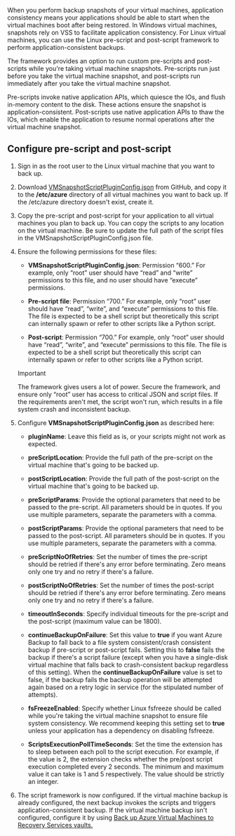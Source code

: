 When you perform backup snapshots of your virtual machines, application consistency means your applications should be able to start when the virtual machines boot after being restored. In Windows virtual machines, snapshots rely on VSS to facilitate application consistency. For Linux virtual machines, you can use the Linux pre-script and post-script framework to perform application-consistent backups.

The framework provides an option to run custom pre-scripts and post-scripts while you're taking virtual machine snapshots. Pre-scripts run just before you take the virtual machine snapshot, and post-scripts run immediately after you take the virtual machine snapshot.

Pre-scripts invoke native application APIs, which quiesce the IOs, and flush in-memory content to the disk. These actions ensure the snapshot is application-consistent. Post-scripts use native application APIs to thaw the IOs, which enable the application to resume normal operations after the virtual machine snapshot.

## Configure pre-script and post-script

1. Sign in as the root user to the Linux virtual machine that you want to back up.
2. Download [VMSnapshotScriptPluginConfig.json](https://github.com/MicrosoftAzureBackup/VMSnapshotPluginConfig) from GitHub, and copy it to the **/etc/azure** directory of all virtual machines you want to back up. If the /etc/azure directory doesn't exist, create it.
3. Copy the pre-script and post-script for your application to all virtual machines you plan to back up. You can copy the scripts to any location on the virtual machine. Be sure to update the full path of the script files in the VMSnapshotScriptPluginConfig.json file.
4. Ensure the following permissions for these files:

   - **VMSnapshotScriptPluginConfig.json**: Permission “600.” For example, only “root” user should have “read” and “write” permissions to this file, and no user should have “execute” permissions.

   - **Pre-script file**: Permission “700.”  For example, only “root” user should have “read”, “write”, and “execute” permissions to this file. The file is expected to be a shell script but theoretically this script can internally spawn or refer to other scripts like a Python script.

   - **Post-script**: Permission “700.” For example, only “root” user should have “read”, “write”, and “execute” permissions to this file. The file is expected to be a shell script but theoretically this script can internally spawn or refer to other scripts like a Python script.

   > [!IMPORTANT]
   > The framework gives users a lot of power. Secure the framework, and ensure only “root” user has access to critical JSON and script files.
   > If the requirements aren't met, the script won't run, which results in a file system crash and inconsistent backup.

5. Configure **VMSnapshotScriptPluginConfig.json** as described here:
    - **pluginName**: Leave this field as is, or your scripts might not work as expected.

    - **preScriptLocation**: Provide the full path of the pre-script on the virtual machine that's going to be backed up.

    - **postScriptLocation**: Provide the full path of the post-script on the virtual machine that's going to be backed up.

    - **preScriptParams**: Provide the optional parameters that need to be passed to the pre-script. All parameters should be in quotes. If you use multiple parameters, separate the parameters with a comma.

    - **postScriptParams**: Provide the optional parameters that need to be passed to the post-script. All parameters should be in quotes. If you use multiple parameters, separate the parameters with a comma.

    - **preScriptNoOfRetries**: Set the number of times the pre-script should be retried if there's any error before terminating. Zero means only one try and no retry if there's a failure.

    - **postScriptNoOfRetries**:  Set the number of times the post-script should be retried if there's any error before terminating. Zero means only one try and no retry if there's a failure.

    - **timeoutInSeconds**: Specify individual timeouts for the pre-script and the post-script (maximum value can be 1800).

    - **continueBackupOnFailure**: Set this value to **true** if you want Azure Backup to fall back to a file system consistent/crash consistent backup if pre-script or post-script fails. Setting this to **false** fails the backup if there's a script failure (except when you have a single-disk virtual machine that falls back to crash-consistent backup regardless of this setting). When the **continueBackupOnFailure** value is set to false, if the backup fails the backup operation will be attempted again based on a retry logic in service (for the stipulated number of attempts).

    - **fsFreezeEnabled**: Specify whether Linux fsfreeze should be called while you're taking the virtual machine snapshot to ensure file system consistency. We recommend keeping this setting set to **true** unless your application has a dependency on disabling fsfreeze.

    - **ScriptsExecutionPollTimeSeconds**: Set the time the extension has to sleep between each poll to the script execution. For example, if the value is 2, the extension checks whether the pre/post script execution completed every 2 seconds. The minimum and maximum value it can take is 1 and 5 respectively. The value should be strictly an integer.

6. The script framework is now configured. If the virtual machine backup is already configured, the next backup invokes the scripts and triggers application-consistent backup. If the virtual machine backup isn't configured, configure it by using [Back up Azure Virtual Machines to Recovery Services vaults.](/azure/backup/backup-azure-arm-vms-prepare)
